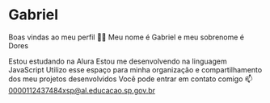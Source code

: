 # Gabriel
Boas vindas ao meu perfil 💙💙
Meu nome é Gabriel e meu sobrenome é Dores

Estou estudando na Alura
Estou me desenvolvendo na linguagem JavaScript
Utilizo esse espaço para minha organização e compartilhamento dos meu projetos desenvolvidos
Você pode entrar em contato comigo 📫0000112437484xsp@al.educacao.sp.gov.br
